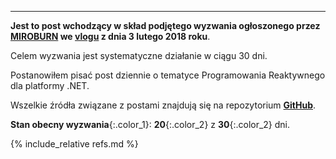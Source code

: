 --------------
**Jest to post wchodzący w skład podjętego wyzwania ogłoszonego przez [MIROBURN] we [vlogu] z dnia 3 lutego 2018 roku**.

Celem wyzwania jest systematyczne działanie w ciągu 30 dni. 

Postanowiłem pisać post dziennie o tematyce Programowania Reaktywnego dla platformy .NET.

Wszelkie źródła związane z postami znajdują się na repozytorium **[GitHub]**.

**Stan obecny wyzwania**{:.color_1}: **20**{:.color_2} z **30**{:.color_2} dni.

{% include_relative refs.md %}

[GitHub-ie]: https://github.com/godevblog/30DayChallenge.git 
[GitHub-a]: https://github.com/godevblog/30DayChallenge.git
[GitHub]: https://github.com/godevblog/30DayChallenge.git
[MIROBURN]: http://trzypoziomy.pl
[vlogu]: https://www.youtube.com/watch?v=7CPtT7nMI-w

[YT]: https://www.youtube.com/user/TheGocom/videos